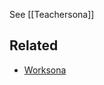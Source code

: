 See [[Teachersona]]

Related
---
- [Worksona](https://twitter.com/lexaprose/status/1335078890612649987?s=20&t=g5Vcdx5MV41tkzJ7B6yIPQ)